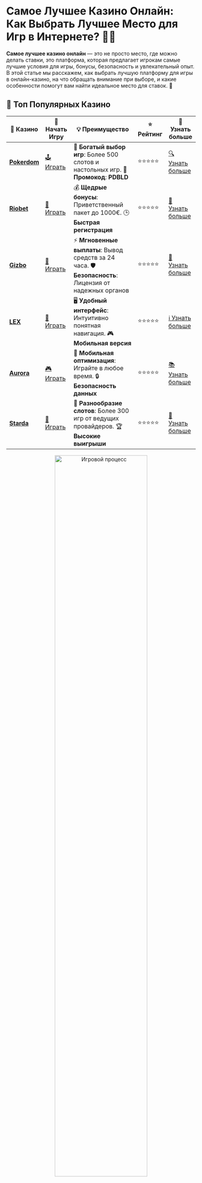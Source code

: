 # Самое Лучшее Казино Онлайн: Как Выбрать Лучшее Место для Игр в Интернете? 🎰✨

**Самое лучшее казино онлайн** — это не просто место, где можно делать ставки, это платформа, которая предлагает игрокам самые лучшие условия для игры, бонусы, безопасность и увлекательный опыт. В этой статье мы расскажем, как выбрать лучшую платформу для игры в онлайн-казино, на что обращать внимание при выборе, и какие особенности помогут вам найти идеальное место для ставок. 🌟

## 🌟 Топ Популярных Казино

| 🎲 **Казино** | 🔗 **Начать Игру** | 💡 **Преимущество** | ⭐ **Рейтинг** | 🔗 **Узнать больше** |
|--------------|---------------------|---------------------|----------------|----------------------|
| [**Pokerdom**](https://brandplay.link/4k77v2yx) | [🕹️ Играть](https://brandplay.link/4k77v2yx) | 🎉 **Богатый выбор игр**: Более 500 слотов и настольных игр. 🎁 **Промокод**: **PDBLD** | ⭐⭐⭐⭐⭐ | [🔍 Узнать больше](https://brandplay.link/4k77v2yx) |
| [**Riobet**](https://brandplay.link/7xBLTPyj) | [🎰 Играть](https://brandplay.link/7xBLTPyj) | 💰 **Щедрые бонусы**: Приветственный пакет до 1000€. 🕒 **Быстрая регистрация** | ⭐⭐⭐⭐⭐ | [📖 Узнать больше](https://brandplay.link/7xBLTPyj) |
| [**Gizbo**](https://brandplay.link/bprXw4YV) | [🎲 Играть](https://brandplay.link/bprXw4YV) | ⚡ **Мгновенные выплаты**: Вывод средств за 24 часа. 🛡️ **Безопасность**: Лицензия от надежных органов | ⭐⭐⭐⭐⭐ | [📝 Узнать больше](https://brandplay.link/bprXw4YV) |
| [**LEX**](https://brandplay.link/zW4hdDFV) | [🤑 Играть](https://brandplay.link/zW4hdDFV) | 🖥️ **Удобный интерфейс**: Интуитивно понятная навигация. 🎮 **Мобильная версия** | ⭐⭐⭐⭐⭐ | [ℹ️ Узнать больше](https://brandplay.link/zW4hdDFV) |
| [**Aurora**](https://10trafic-stat2.com/click/668546556bcc6313411604bd/6766/13032/subaccount) | [🎮 Играть](https://10trafic-stat2.com/click/668546556bcc6313411604bd/6766/13032/subaccount) | 📱 **Мобильная оптимизация**: Играйте в любое время. 🔒 **Безопасность данных** | ⭐⭐⭐⭐⭐ | [📚 Узнать больше](https://10trafic-stat2.com/click/668546556bcc6313411604bd/6766/13032/subaccount) |
| [**Starda**](https://brandplay.link/fB7xwRFL) | [🎯 Играть](https://brandplay.link/fB7xwRFL) | 🎰 **Разнообразие слотов**: Более 300 игр от ведущих провайдеров. 🏆 **Высокие выигрыши** | ⭐⭐⭐⭐⭐ | [🔎 Узнать больше](https://brandplay.link/fB7xwRFL) |

<div align="center">
    <img src="https://i.pinimg.com/originals/1d/b3/25/1db325483acbe642c6d4e6fdd73a4988.gif" alt="Игровой процесс" width="70%">
</div>

## 💎 Лучшие Бонусы и Акции

| 🎲 **Казино** | 🔗 **Начать Игру** | 💡 **Преимущество** | ⭐ **Рейтинг** | 🔗 **Узнать больше** |
|--------------|---------------------|---------------------|----------------|----------------------|
| [**Kometa**](https://brandplay.link/8ZymQJV8) | [🎰 Играть](https://brandplay.link/8ZymQJV8) | 🎁 **Эксклюзивные бонусы**: Регулярные акции и промо. 🔄 **Программы лояльности** | ⭐⭐⭐⭐☆ | [🔍 Узнать больше](https://brandplay.link/8ZymQJV8) |
| [**R7**](https://brandplay.link/bMd3Yjsw) | [🕹️ Играть](https://brandplay.link/bMd3Yjsw) | 🕒 **Круглосуточная поддержка**: Всегда на связи. 💸 **Высокие лимиты** | ⭐⭐⭐⭐☆ | [📖 Узнать больше](https://brandplay.link/bMd3Yjsw) |
| [**7K**](https://brandplay.link/BvQyFShp) | [🎲 Играть](https://brandplay.link/BvQyFShp) | 🌟 **Эксклюзивные бонусы**: Только для VIP игроков. 🎉 **Сезонные акции** | ⭐⭐⭐⭐☆ | [📝 Узнать больше](https://brandplay.link/BvQyFShp) |
| [**Kent**](https://brandplay.link/Fv2WP3js) | [🤑 Играть](https://brandplay.link/Fv2WP3js) | 📈 **Высокий RTP**: Более 98%. 💼 **Профессиональная поддержка** | ⭐⭐⭐⭐☆ | [ℹ️ Узнать больше](https://brandplay.link/Fv2WP3js) |
| [**1Xslots**](https://brandplay.link/hSB1khtr) | [🎮 Играть](https://brandplay.link/hSB1khtr) | 🎉 **Множество акций**: Еженедельные бонусы и турниры. 🛡️ **Безопасность** | ⭐⭐⭐⭐☆ | [📚 Узнать больше](https://brandplay.link/hSB1khtr) |
| [**Gama**](https://brandplay.link/j6NMKsDz) | [🎯 Играть](https://brandplay.link/j6NMKsDz) | 🔍 **Интуитивный интерфейс**: Легкость использования. 🏅 **Престижные турниры** | ⭐⭐⭐⭐☆ | [🔎 Узнать больше](https://brandplay.link/j6NMKsDz) |

<div align="center">
    <img src="https://i.pinimg.com/originals/1d/b3/25/1db325483acbe642c6d4e6fdd73a4988.gif" alt="Игровой процесс" width="70%">
</div>

## 🚀 Быстрые Выигрыши и Поддержка

| 🎲 **Казино** | 🔗 **Начать Игру** | 💡 **Преимущество** | ⭐ **Рейтинг** | 🔗 **Узнать больше** |
|--------------|---------------------|---------------------|----------------|----------------------|
| [**Onion**](https://brandplay.link/zBGRVpQ9) | [🎰 Играть](https://brandplay.link/zBGRVpQ9) | 🤑 **Низкие ставки**: Идеально для начинающих. 🔄 **Быстрые выводы** | ⭐⭐⭐⭐☆ | [🔍 Узнать больше](https://brandplay.link/zBGRVpQ9) |
| [**Чемпион**](https://temon-gter.cfd/go/lRq?p80412p304504pcc44t17455) | [🕹️ Играть](https://temon-gter.cfd/go/lRq?p80412p304504pcc44t17455) | 🏅 **Лояльная программа**: Награды за активность. 🎁 **Ежемесячные бонусы** | ⭐⭐⭐⭐☆ | [📖 Узнать больше](https://temon-gter.cfd/go/lRq?p80412p304504pcc44t17455) |
| [**Vavada**](https://vavadapartner.pro/?promo=ea5c9275-6854-4505-94fc-95ab18221945-linkb2) | [🎲 Играть](https://vavadapartner.pro/?promo=ea5c9275-6854-4505-94fc-95ab18221945-linkb2) | 🚀 **Быстрая регистрация**: Начните играть мгновенно. 🔐 **Безопасные транзакции** | ⭐⭐⭐⭐☆ | [📝 Узнать больше](https://vavadapartner.pro/?promo=ea5c9275-6854-4505-94fc-95ab18221945-linkb2) |
| [**Friends**](https://gofriends.kim/linkb2) | [🤑 Играть](https://gofriends.kim/linkb2) | 🤝 **Социальные игры**: Играйте с друзьями. 🌐 **Мультиплатформенность** | ⭐⭐⭐⭐☆ | [ℹ️ Узнать больше](https://gofriends.kim/linkb2) |
| [**1WIN**](https://brandplay.link/smXVpBbG) | [🎮 Играть](https://brandplay.link/smXVpBbG) | 🏆 **Спортивные ставки**: Широкий выбор видов спорта. 💵 **Высокие коэффициенты** | ⭐⭐⭐⭐☆ | [📚 Узнать больше](https://brandplay.link/smXVpBbG) |
| [**Drip**](https://drp-ircp01.com/c07e6a3db) | [🎯 Играть](https://drp-ircp01.com/c07e6a3db) | 🌐 **Инновационные игры**: Новейшие игровые технологии. 🛡️ **Высокая безопасность** | ⭐⭐⭐⭐☆ | [🔎 Узнать больше](https://drp-ircp01.com/c07e6a3db) |
| [**JoyCasino**](https://rpc30.call2me.pro/?/ru/registration?apkpop=0&partner=p24970p3291217pc98f) | [🎰 Играть](https://rpc30.call2me.pro/?/ru/registration?apkpop=0&partner=p24970p3291217pc98f) | 🎁 **Приятные бонусы**: Ежедневные акции и подарки. 🕹️ **Разнообразие игр** | ⭐⭐⭐⭐☆ | [🔍 Узнать больше](https://rpc30.call2me.pro/?/ru/registration?apkpop=0&partner=p24970p3291217pc98f) |

<div align="center">
    <img src="https://i.pinimg.com/originals/1d/b3/25/1db325483acbe642c6d4e6fdd73a4988.gif" alt="Игровой процесс" width="70%">
</div>
---

✨ **Выбирайте лучшее казино для себя и наслаждайтесь игрой! Удачи!** ✨

## Как Определяется Самое Лучше Казино Онлайн? 🤔

Когда речь идет о выборе **самого лучшего онлайн-казино**, важно учитывать несколько факторов. Это не только наличие интересных игр и высоких коэффициентов, но и уровень безопасности, бонусные предложения, скорость выплат и качество обслуживания клиентов. Чтобы выбрать идеальное казино, нужно обратить внимание на:

### 1. **Лицензия и Безопасность** 🔒

Самое лучше казино онлайн должно иметь лицензию, выданную авторитетными регулирующими органами, такими как Malta Gaming Authority (MGA), UK Gambling Commission или Curacao. Это гарантирует, что платформа работает по строгим стандартам безопасности и честности.

Проверка наличия лицензии — это первый шаг, чтобы удостовериться, что казино легально и надежно. Важно также обратить внимание на наличие SSL-шифрования, которое защищает ваши персональные данные и финансовые транзакции.

### 2. **Большой Выбор Игр** 🎮

Лучшее казино онлайн всегда будет иметь широкий выбор игр. Это могут быть:

- **Слоты** с различной темой и механиками
- **Настольные игры**: блэкджек, рулетка, покер и другие
- **Лайв-игры** с живыми дилерами
- **Видеопокер** и игры с джекпотами

Казино с разнообразными играми предоставляет игрокам множество вариантов для развлечений и ставок, а также позволяет найти подходящие игры для каждого.

### 3. **Бонусы и Акции** 🎁

Большие бонусы и регулярные акции — неотъемлемая часть лучших онлайн-казино. Новые игроки могут получить **бонусы за регистрацию** или **фриспины**, а постоянные пользователи — **кэшбэк**, **подарки** и **эксклюзивные бонусы**. 

Важно, чтобы бонусы были не только привлекательными, но и имели честные условия для отыгрыша. Некоторые казино предлагают бонусы без депозита, что позволяет новичкам попробовать свои силы без риска.

### 4. **Скорость Выплат и Методы Платежей** 💳

Одним из самых важных аспектов для игроков является возможность быстро выводить выигрыши. Лучшие онлайн-казино предлагают множество способов депозита и вывода средств, таких как банковские карты, электронные кошельки, криптовалюты и другие.

Кроме того, стоит учитывать, как быстро казино обрабатывает запросы на вывод и какие комиссии могут быть связаны с транзакциями.

### 5. **Мобильная Совместимость** 📱

В современном мире мобильная версия казино — это не роскошь, а необходимость. Лучшие онлайн-казино предлагают удобные мобильные приложения или адаптированные для смартфонов версии своих сайтов, позволяя игрокам наслаждаться игрой в любом месте и в любое время.

## Почему Важно Выбрать Самое Лучше Казино Онлайн? 🏆

Выбор правильного казино имеет значение для вашего опыта игры. Если вы выберете платформу с хорошей репутацией, высоким уровнем безопасности и интересными бонусами, ваши ставки будут не только безопасными, но и более выгодными. Лучшее казино онлайн обеспечивает:

### 1. **Безопасность Финансов** 💰

В лучших казино игроки могут быть уверены, что их деньги и персональные данные находятся под защитой. Лицензированные платформы строго соблюдают законы и гарантируют честность игр.

### 2. **Честные Шансы на Выигрыш** 🏅

Слот-игры и другие азартные игры в лучшем онлайн-казино имеют **генератор случайных чисел (RNG)**, который гарантирует честность результатов. Это означает, что ваши шансы на выигрыш не зависят от внешних факторов, и каждый спин или ставка имеют одинаковые шансы на успех.

### 3. **Комфорт и Удобство** 🌟

Лучшая платформа всегда предлагает удобный интерфейс, качественную поддержку клиентов и возможности для настройки. Это помогает игрокам наслаждаться процессом игры без дополнительных хлопот и проблем.

### 4. **Регулярные Программы Лояльности** 🌟

Немало онлайн-казино разрабатывают программы лояльности, которые награждают активных игроков за постоянные ставки. Это могут быть эксклюзивные бонусы, персонализированные предложения и доступ к VIP-статусам с дополнительными привилегиями.

## Как Выбрать Самое Лучше Казино Онлайн? ✅

Чтобы найти лучшее онлайн-казино для себя, важно помнить о нескольких ключевых аспектах:

### 1. **Читайте Отзывы и Рейтинги** 📊

Отзывы игроков и независимые рейтинги могут рассказать вам много о репутации казино. Важно учитывать мнения других людей, чтобы избежать неприятных ситуаций.

### 2. **Пробуйте Казино на Практике** 🎮

Многие казино предлагают демо-режимы для своих игр. Это позволит вам ознакомиться с функционалом платформы и решить, нравится ли вам интерфейс и типы игр, не рискуя деньгами.

### 3. **Проверяйте Лицензию** 🔍

Убедитесь, что казино имеет действующую лицензию, выданную регулирующими органами. Лицензированные платформы предлагают более безопасные условия игры и защиту ваших данных.

### 4. **Проверяйте Бонусные Условия** 🎁

Перед тем как принять бонус, внимательно изучите условия по отыгрышу и ограничения, которые могут быть связаны с этим предложением.

## Часто Задаваемые Вопросы ❓

### 1. **Что делает казино "самым лучшим"?**

Самое лучше казино онлайн — это платформа с надежной лицензией, большим выбором игр, хорошими бонусами, быстрыми выплатами и отличной мобильной совместимостью. Все эти факторы создают идеальные условия для комфортной и безопасной игры.

### 2. **Как выбрать казино с лучшими бонусами?**

Сравнивайте бонусы, включая суммы, условия отыгрыша и ограничения. Лучшее казино всегда предложит щедрые бонусы с честными условиями и простыми требованиями для отыгрыша.

### 3. **Есть ли в лучших казино игры с джекпотами?**

Да, лучшие онлайн-казино предлагают игры с прогрессивными джекпотами, которые могут принести огромные выигрыши.

### 4. **Как быстро выводятся деньги в лучших казино?**

Время вывода зависит от выбранного метода платежа. Как правило, вывод на электронные кошельки и криптовалюты занимает несколько часов, а банковские переводы могут занять до нескольких дней.

## Заключение

**Самое лучше казино онлайн** — это не только место для развлечений, но и гарантия безопасности, честности и удобства. Выбирайте платформу с лицензией, хорошими бонусами, быстрыми выплатами и разнообразием игр. Следуя этим рекомендациям, вы сможете наслаждаться игрой и, возможно, даже выиграть реальные деньги. Удачи! 🍀💸
